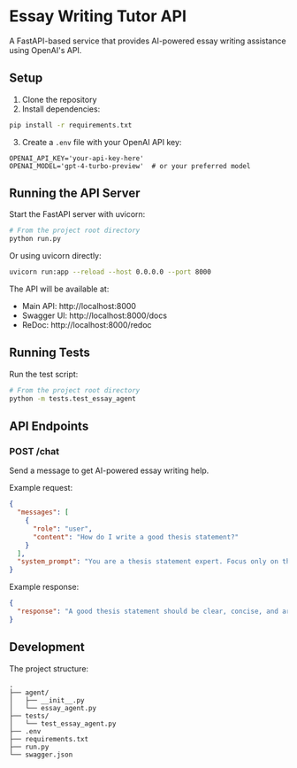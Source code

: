 # Essay Writing Tutor API

A FastAPI-based service that provides AI-powered essay writing assistance using OpenAI's API.

## Setup

1. Clone the repository
2. Install dependencies:
```bash
pip install -r requirements.txt
```

3. Create a `.env` file with your OpenAI API key:
```
OPENAI_API_KEY='your-api-key-here'
OPENAI_MODEL='gpt-4-turbo-preview'  # or your preferred model
```

## Running the API Server

Start the FastAPI server with uvicorn:
```bash
# From the project root directory
python run.py
```

Or using uvicorn directly:
```bash
uvicorn run:app --reload --host 0.0.0.0 --port 8000
```

The API will be available at:
- Main API: http://localhost:8000
- Swagger UI: http://localhost:8000/docs
- ReDoc: http://localhost:8000/redoc

## Running Tests

Run the test script:
```bash
# From the project root directory
python -m tests.test_essay_agent
```

## API Endpoints

### POST /chat

Send a message to get AI-powered essay writing help.

Example request:
```json
{
  "messages": [
    {
      "role": "user",
      "content": "How do I write a good thesis statement?"
    }
  ],
  "system_prompt": "You are a thesis statement expert. Focus only on thesis statements."
}
```

Example response:
```json
{
  "response": "A good thesis statement should be clear, concise, and arguable..."
}
```

## Development

The project structure:
```
.
├── agent/
│   ├── __init__.py
│   └── essay_agent.py
├── tests/
│   └── test_essay_agent.py
├── .env
├── requirements.txt
├── run.py
└── swagger.json
```